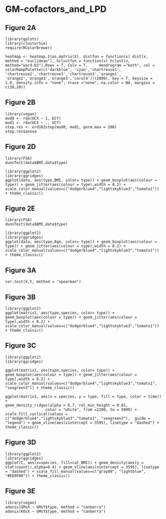 # GM-cofactors_and_LPD

## Figure 2A

    library(gplots)
    library(clusterSim)
    require(RColorBrewer)

    heatmap <- heatmap.2(as.matrix(X), distfun = function(x) dist(x, method = "euclidean"), hclustfun = function(x) hclust(x, method="ward.D2"),Rowv = T, Colv = T,     dendrogram ="both", col = colorRampPalette(c('darkblue', 'cyan','chartreuse1', 'chartreuse2','chartreuse3','chartreuse3','orange1', 'orange2','orange3','orange3','coral4'))(2000), key = T, keysize = 1.0, density.info = "none", trace ="none", na.color = NA, margins = c(20,20))


## Figure 2B
    library(vegan)
    mod0 <- rda(UCX ~ 1, UCY) 
    mod1 <- rda(UCX ~ ., UCY)
    step.res <- ordiR2step(mod0, mod1, perm.max = 200)
    step.res$anova
    

## Figure 2D
    library(FSA)
    dunnTest(data$BMI,data$type)
    
    library(ggplot2)
    library(ggridges)
    ggplot(data, aes(type,BMI, color= type)) + geom_boxplot(aes(colour = type)) + geom_jitter(aes(colour = type),width = 0.2) + scale_color_manual(values=c("dodgerblue4","lightskyblue3","tomato1")) + theme_classic()


## Figure 2E
    library(FSA)
    dunnTest(data$BMI,data$type)

    library(ggplot2)
    library(ggridges)
    ggplot(data, aes(type,Age, color= type)) + geom_boxplot(aes(colour = type)) + geom_jitter(aes(colour = type),width = 0.2) + scale_color_manual(values=c("dodgerblue4","lightskyblue3","tomato1")) + theme_classic()


## Figure 3A
    cor.test(X,Y, method = "spearman")

## Figure 3B
    library(ggplot2)
    ggplot(matrix1, aes(type,species, color= type)) + geom_boxplot(aes(colour = type)) + geom_jitter(aes(colour = type),width = 0.2) + scale_color_manual(values=c("dodgerblue4","lightskyblue3","tomato1")) + theme_classic()

## Figure 3C
    library(ggplot2)
    library(ggridges)
    
    ggplot(matrix1, aes(type,species, color= type)) + geom_boxplot(aes(colour = type)) + geom_jitter(aes(colour = type),width = 0.2) +  scale_color_manual(values=c("dodgerblue4","lightskyblue3","tomato1", "seagreen3")) + theme_classic()
    
    ggplot(matrix1, aes(x = species, y = type, fill = type, color = time)) +
    geom_density_ridges(alpha = 0.7, rel_min_height = 0.01,
                      color = "white", from =2200, to = 5000) + scale_fill_cyclical(values = c("dodgerblue4","lightskyblue3","tomato1", "seagreen3"),  guide = "legend") + geom_vline(aes(xintercept = 3595), linetype = "dashed") + theme_classic()

## Figure 3D
    library(ggplot2)
    library(ggridges)
    ggplot(C, aes(x=species, fill=cat_BMI)) + geom_density(aes(y = stat(count)),alpha=0.4) + geom_vline(aes(xintercept = 3595), linetype = "dashed") + scale_fill_manual(values=c("gray80", "lightblue", "#E69F00")) + theme_classic()


## Figure 3E
    library(vegan)
    adonis(GMsX ~ GMsY$type, method = "canberra")
    adonis(KOsX ~ GMsY$type, method = "canberra")








